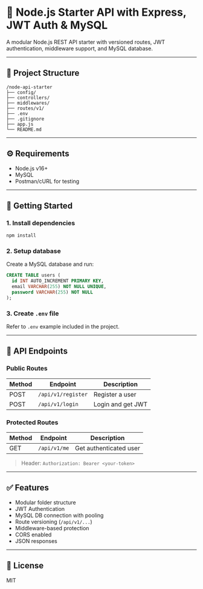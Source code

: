 # 🚀 Node.js Starter API with Express, JWT Auth & MySQL

A modular Node.js REST API starter with versioned routes, JWT authentication, middleware support, and MySQL database.

---

## 📁 Project Structure

```
/node-api-starter
├── config/
├── controllers/
├── middlewares/
├── routes/v1/
├── .env
├── .gitignore
├── app.js
└── README.md
```

---

## ⚙️ Requirements

- Node.js v16+
- MySQL
- Postman/cURL for testing

---

## 🚀 Getting Started

### 1. Install dependencies

```bash
npm install
```

### 2. Setup database

Create a MySQL database and run:

```sql
CREATE TABLE users (
  id INT AUTO_INCREMENT PRIMARY KEY,
  email VARCHAR(255) NOT NULL UNIQUE,
  password VARCHAR(255) NOT NULL
);
```

### 3. Create `.env` file

Refer to `.env` example included in the project.

---

## 🧪 API Endpoints

### Public Routes
| Method | Endpoint           | Description        |
|--------|--------------------|--------------------|
| POST   | `/api/v1/register` | Register a user    |
| POST   | `/api/v1/login`    | Login and get JWT  |

### Protected Routes
| Method | Endpoint      | Description           |
|--------|---------------|-----------------------|
| GET    | `/api/v1/me`  | Get authenticated user|

> Header: `Authorization: Bearer <your-token>`

---

## ✅ Features

- Modular folder structure
- JWT Authentication
- MySQL DB connection with pooling
- Route versioning (`/api/v1/...`)
- Middleware-based protection
- CORS enabled
- JSON responses

---

## 🤝 License

MIT

